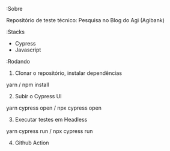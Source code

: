 :Sobre

Repositório de teste técnico: Pesquisa no Blog do Agi (Agibank)

:Stacks

* Cypress
* Javascript

:Rodando

1. Clonar o repositório, instalar dependências

yarn / npm install

2. Subir o Cypress UI

yarn cypress open / npx cypress open

3. Executar testes em Headless

yarn cypress run / npx cypress run

4. Github Action
